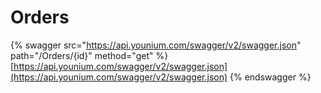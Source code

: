 # Orders

{% swagger src="https://api.younium.com/swagger/v2/swagger.json" path="/Orders/{id}" method="get" %}
[https://api.younium.com/swagger/v2/swagger.json](https://api.younium.com/swagger/v2/swagger.json)
{% endswagger %}
